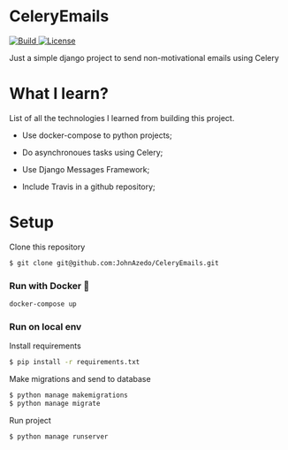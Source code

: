 # CeleryEmails
<a href="https://travis-ci.com/github/JohnAzedo/CeleryEmails">
  <img alt="Build" src="https://travis-ci.com/JohnAzedo/CeleryEmails.svg?branch=master">
</a>
<a href="https://github.com/JohnAzedo/CeleryEmails/blob/master/LICENSE">
  <img alt="License" src="https://img.shields.io/badge/license-MIT-brightgreen.svg">
</a>

Just a simple django project to send non-motivational emails using Celery

# What I learn?

List of all the technologies I learned from building this project.

- Use docker-compose to python projects;

- Do asynchronoues tasks using Celery;

- Use Django Messages Framework;

- Include Travis in a github repository;

# Setup

Clone this repository

````sh
$ git clone git@github.com:JohnAzedo/CeleryEmails.git
````

### Run with Docker :whale:

````sh
docker-compose up
````

### Run on local env

Install requirements

````sh
$ pip install -r requirements.txt
````

Make migrations and send to database
````sh
$ python manage makemigrations
$ python manage migrate
`````
Run project

````sh
$ python manage runserver
````